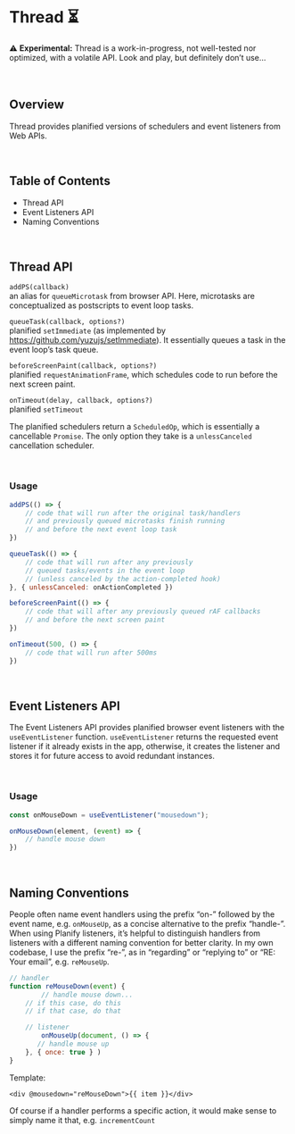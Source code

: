 # Thread ⏳

<aside>
⚠️ <b>Experimental:</b> Thread is a work-in-progress, not well-tested nor optimized, with a volatile API. Look and play, but definitely don’t use…
</aside>
<br/>
<br/>

## Overview

Thread provides planified versions of schedulers and event listeners from Web APIs.

<br/>

## Table of Contents

- Thread API
- Event Listeners API
- Naming Conventions
<br/>

## Thread API

`addPS(callback)` 
<br/>
an alias for `queueMicrotask` from browser API. Here, microtasks are conceptualized as postscripts to event loop tasks.

`queueTask(callback, options?)`
<br/>
planified `setImmediate` (as implemented by https://github.com/yuzujs/setImmediate). It essentially queues a task in the event loop’s task queue.

`beforeScreenPaint(callback, options?)`
<br/>
planified `requestAnimationFrame`, which schedules code to run before the next screen paint.

`onTimeout(delay, callback, options?)`
<br/>
planified `setTimeout`

The planified schedulers return a `ScheduledOp`, which is essentially a cancellable `Promise`. The only option they take is a `unlessCanceled` cancellation scheduler.

<br/>

### Usage

```jsx
addPS(() => {
    // code that will run after the original task/handlers 
    // and previously queued microtasks finish running
    // and before the next event loop task
})

queueTask(() => {
    // code that will run after any previously 
    // queued tasks/events in the event loop
    // (unless canceled by the action-completed hook)
}, { unlessCanceled: onActionCompleted })

beforeScreenPaint(() => {
    // code that will after any previously queued rAF callbacks
    // and before the next screen paint
})

onTimeout(500, () => {
    // code that will run after 500ms
})
```
<br/>

## Event Listeners API

The Event Listeners API provides planified browser event listeners with the `useEventListener` function. `useEventListener` returns the requested event listener if it already exists in the app, otherwise, it creates the listener and stores it for future access to avoid redundant instances.

<br/>

### Usage

```jsx
const onMouseDown = useEventListener("mousedown");

onMouseDown(element, (event) => {
    // handle mouse down
})
```
<br/>

## Naming Conventions

People often name event handlers using the prefix “on-” followed by the event name, e.g. `onMouseUp`, as a concise alternative to the prefix “handle-”. When using Planify listeners, it’s helpful to distinguish handlers from listeners with a different naming convention for better clarity. In my own codebase, I use the prefix “re-”, as in “regarding” or “replying to” or “RE: Your email”, e.g. `reMouseUp`. 

```jsx
// handler
function reMouseDown(event) {
		// handle mouse down...
    // if this case, do this
    // if that case, do that

    // listener
		onMouseUp(document, () => {
       // handle mouse up
    }, { once: true } )
}
```

Template:

```tsx
<div @mousedown="reMouseDown">{{ item }}</div>
```

Of course if a handler performs a specific action, it would make sense to simply name it that, e.g. `incrementCount`